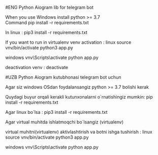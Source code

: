 #ENG
Python Aiogram lib for telegram bot


When you use Windows install python >= 3.7  
Command pip install -r requirements.txt

In linux :
  pip3 install -r requirements.txt

If you want to run in virtualenv
venv activation :
  linux 
    source vnv/bin/activate
      python3 app.py


  windows
    vnv\Scripts\activate
      python app.py

  deactivation venv :
    deactivate

#UZB
Python Aiogram kutubhonasi telegram bot uchun 

Agar siz windows OSdan foydalansangiz python >= 3.7  bolishi kerak

Quydagi buyur orqali kerakli kutunxonalarni o`rnatishingiz mumkin:
         pip install -r requirements.txt

Agar linux bo`lsa :
  pip3 install -r requirements.txt

Agar virtual muhitda ishlatmoqchi bo`lsangiz (virtualenv)

virtual muhitni(virtualenv) aktivlashtirish va botni ishga tushirish :
  linux 
    source vnv/bin/activate
      python3 app.py


  windows
    vnv\Scripts\activate
      python app.py